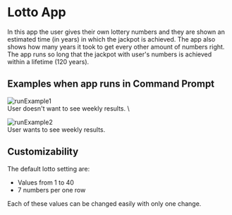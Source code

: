 # Lotto App

In this app the user gives their own lottery numbers and they are shown an estimated time (in years) in which
the jackpot is achieved. The app also shows how many years it took to get every other amount of numbers right.
The app runs so long that the jackpot with user's numbers is achieved within a lifetime (120 years).


## Examples when app runs in Command Prompt

![runExample1](https://github.com/ArturHaavisto/school/blob/main/media/runExample1.png)\
User doesn't want to see weekly results.
\

![runExample2](https://github.com/ArturHaavisto/school/blob/main/media/runExample2.png)\
User wants to see weekly results.

## Customizability

The default lotto setting are:
* Values from 1 to 40
* 7 numbers per one row

Each of these values can be changed easily with only one change.
